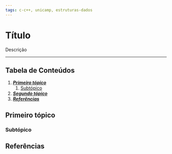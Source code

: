 ```yaml
---
tags: c-c++, unicamp, estruturas-dados
---
```


# Título

Descrição

---

## Tabela de Conteúdos

1. [***Primeiro tópico***](#)
	1. [Subtópico](#)
2. [***Segundo tópico***](#)
3. [***Referências***](#Referências)

## Primeiro tópico

### Subtópico

## Referências
